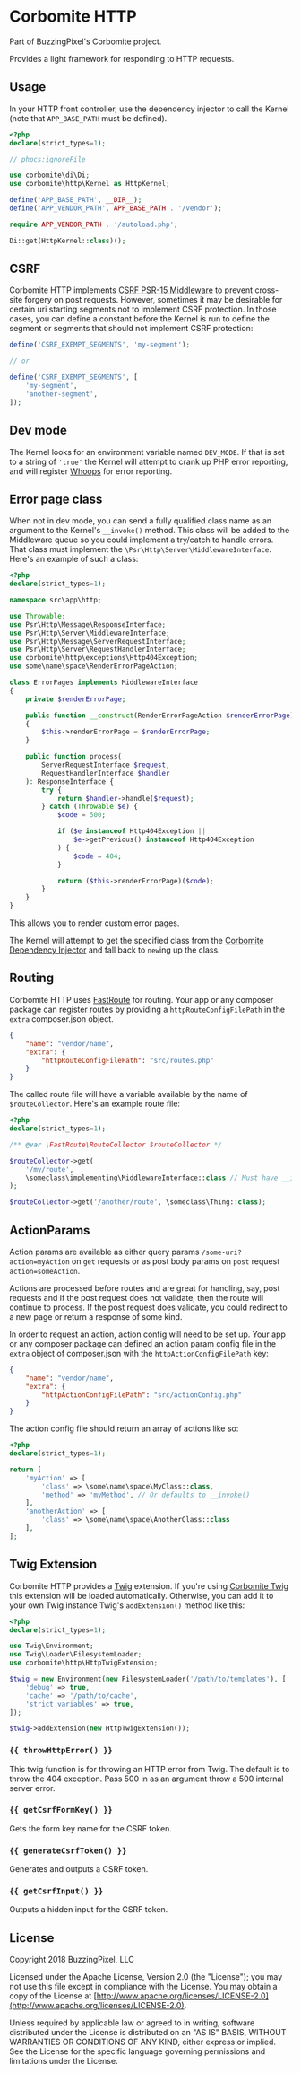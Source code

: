 # Corbomite HTTP

Part of BuzzingPixel's Corbomite project.

Provides a light framework for responding to HTTP requests.

## Usage

In your HTTP front controller, use the dependency injector to call the Kernel (note that `APP_BASE_PATH` must be defined).

```php
<?php
declare(strict_types=1);

// phpcs:ignoreFile

use corbomite\di\Di;
use corbomite\http\Kernel as HttpKernel;

define('APP_BASE_PATH', __DIR__);
define('APP_VENDOR_PATH', APP_BASE_PATH . '/vendor');

require APP_VENDOR_PATH . '/autoload.php';

Di::get(HttpKernel::class)();
```

## CSRF

Corbomite HTTP implements [CSRF PSR-15 Middleware](https://github.com/Grafikart/PSR15-CsrfMiddleware) to prevent cross-site forgery on post requests. However, sometimes it may be desirable for certain uri starting segments not to implement CSRF protection. In those cases, you can define a constant before the Kernel is run to define the segment or segments that should not implement CSRF protection:

```php
define('CSRF_EXEMPT_SEGMENTS', 'my-segment');

// or

define('CSRF_EXEMPT_SEGMENTS', [
    'my-segment',
    'another-segment',
]);
```

## Dev mode

The Kernel looks for an environment variable named `DEV_MODE`. If that is set to a string of `'true'` the Kernel will attempt to crank up PHP error reporting, and will register [Whoops](https://github.com/filp/whoops) for error reporting.

## Error page class

When not in dev mode, you can send a fully qualified class name as an argument to the Kernel's `__invoke()` method. This class will be added to the Middleware queue so you could implement a try/catch to handle errors. That class must implement the `\Psr\Http\Server\MiddlewareInterface`. Here's an example of such a class:

```php
<?php
declare(strict_types=1);

namespace src\app\http;

use Throwable;
use Psr\Http\Message\ResponseInterface;
use Psr\Http\Server\MiddlewareInterface;
use Psr\Http\Message\ServerRequestInterface;
use Psr\Http\Server\RequestHandlerInterface;
use corbomite\http\exceptions\Http404Exception;
use some\name\space\RenderErrorPageAction;

class ErrorPages implements MiddlewareInterface
{
    private $renderErrorPage;

    public function __construct(RenderErrorPageAction $renderErrorPage)
    {
        $this->renderErrorPage = $renderErrorPage;
    }

    public function process(
        ServerRequestInterface $request,
        RequestHandlerInterface $handler
    ): ResponseInterface {
        try {
            return $handler->handle($request);
        } catch (Throwable $e) {
            $code = 500;

            if ($e instanceof Http404Exception ||
                $e->getPrevious() instanceof Http404Exception
            ) {
                $code = 404;
            }

            return ($this->renderErrorPage)($code);
        }
    }
}
```

This allows you to render custom error pages.

The Kernel will attempt to get the specified class from the [Corbomite Dependency Injector](https://github.com/buzzingpixel/corbomite-di) and fall back to `new`ing up the class.

## Routing

Corbomite HTTP uses [FastRoute](https://github.com/nikic/FastRoute) for routing. Your app or any composer package can register routes by providing a `httpRouteConfigFilePath` in the `extra` composer.json object.

```json
{
    "name": "vendor/name",
    "extra": {
        "httpRouteConfigFilePath": "src/routes.php"
    }
}
```

The called route file will have a variable available by the name of `$routeCollector`. Here's an example route file:

```php
<?php
declare(strict_types=1);

/** @var \FastRoute\RouteCollector $routeCollector */

$routeCollector->get(
    '/my/route',
    \someclass\implementing\MiddlewareInterface::class // Must have __invoke() method
);

$routeCollector->get('/another/route', \someclass\Thing::class);
```

## ActionParams

Action params are available as either query params `/some-uri?action=myAction` on `get` requests or as post body params on `post` request `action=someAction`.

Actions are processed before routes and are great for handling, say, post requests and if the post request does not validate, then the route will continue to process. If the post request does validate, you could redirect to a new page or return a response of some kind.

In order to request an action, action config will need to be set up. Your app or any composer package can defined an action param config file in the `extra` object of composer.json with the `httpActionConfigFilePath` key:

```json
{
    "name": "vendor/name",
    "extra": {
        "httpActionConfigFilePath": "src/actionConfig.php"
    }
}
```

The action config file should return an array of actions like so:

```php
<?php
declare(strict_types=1);

return [
    'myAction' => [
        'class' => \some\name\space\MyClass::class,
        'method' => 'myMethod', // Or defaults to __invoke()
    ],
    'anotherAction' => [
        'class' => \some\name\space\AnotherClass::class
    ],
];
```

## Twig Extension

Corbomite HTTP provides a [Twig](https://twig.symfony.com/) extension. If you're using [Corbomite Twig](https://github.com/buzzingpixel/corbomite-twig) this extension will be loaded automatically. Otherwise, you can add it to your own Twig instance Twig's `addExtension()` method like this:

```php
<?php
declare(strict_types=1);

use Twig\Environment;
use Twig\Loader\FilesystemLoader;
use corbomite\http\HttpTwigExtension;

$twig = new Environment(new FilesystemLoader('/path/to/templates'), [
    'debug' => true,
    'cache' => '/path/to/cache',
    'strict_variables' => true,
]);

$twig->addExtension(new HttpTwigExtension());
```

### `{{ throwHttpError() }}`

This twig function is for throwing an HTTP error from Twig. The default is to throw the 404 exception. Pass 500 in as an argument throw a 500 internal server error.

### `{{ getCsrfFormKey() }}`

Gets the form key name for the CSRF token.

### `{{ generateCsrfToken() }}`

Generates and outputs a CSRF token.

### `{{ getCsrfInput() }}`

Outputs a hidden input for the CSRF token.

## License

Copyright 2018 BuzzingPixel, LLC

Licensed under the Apache License, Version 2.0 (the "License");
you may not use this file except in compliance with the License.
You may obtain a copy of the License at [http://www.apache.org/licenses/LICENSE-2.0](http://www.apache.org/licenses/LICENSE-2.0).

Unless required by applicable law or agreed to in writing, software
distributed under the License is distributed on an "AS IS" BASIS,
WITHOUT WARRANTIES OR CONDITIONS OF ANY KIND, either express or implied.
See the License for the specific language governing permissions and
limitations under the License.

